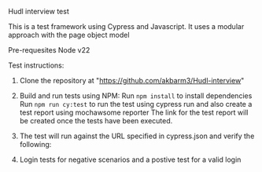 Hudl interview test

This is a test framework using Cypress and Javascript. 
It uses a modular approach with the page object model

Pre-requesites 
Node v22



Test instructions:
1. Clone the repository at "https://github.com/akbarm3/Hudl-interview"
2. Build and run tests using NPM:
   Run `npm install` to install dependencies
   Run `npm run cy:test` to run the test using cypress run and also create a test report using mochawsome reporter
   The link for the test report will be created once the tests have been executed.

4. The test will run against the URL specified in cypress.json and verify the following:
5. Login tests for negative scenarios and a postive test for a valid login
   
